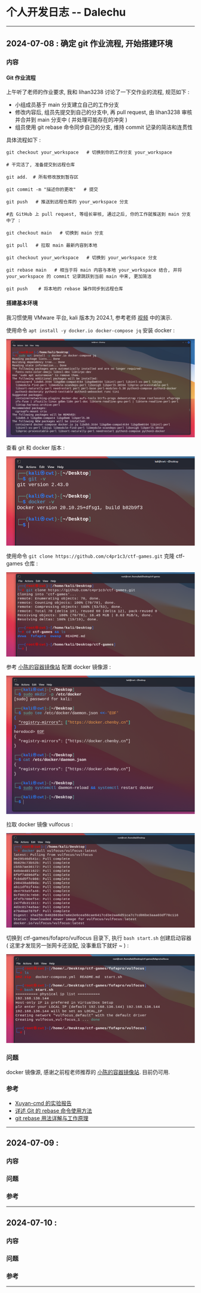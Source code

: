 # 个人开发日志 -- Dalechu

---

## 2024-07-08 : 确定 git 作业流程, 开始搭建环境

### 内容

#### Git 作业流程

上午听了老师的作业要求, 我和 lihan3238 讨论了一下交作业的流程, 规范如下 :
- 小组成员基于 main 分支建立自己的工作分支
- 修改内容后, 组员先提交到自己的分支中, 再 pull request, 由 lihan3238 审核并合并到 main 分支中 ( 并处理可能存在的冲突 )
- 组员使用 git rebase 命令同步自己的分支, 维持 commit 记录的简洁和连贯性

具体流程如下 :

```
git checkout your_workspace   # 切换到你的工作分支 your_workspace

# 干完活了, 准备提交到远程仓库

git add.  # 所有修改放到暂存区

git commit -m "描述你的更改"   # 提交

git push   # 推送到远程仓库的 your_workspace 分支

#去 GitHub 上 pull request, 等组长审核, 通过之后, 你的工作就推送到 main 分支中了 : 

git checkout main   # 切换到 main 分支

git pull   # 拉取 main 最新内容到本地

git checkout your_workspace   # 切换到 your_workspace 分支

git rebase main   # 相当于将 main 内容与本地 your_workspace 结合, 并将 your_workspace 的 commit 记录跳跃到当前 main 中来, 更加简洁

git push    # 将本地的 rebase 操作同步到远程仓库
```

#### 搭建基本环境

我习惯使用 VMware 平台, kali 版本为 2024.1, 参考老师 [视频](https://www.bilibili.com/video/BV1p3411x7da?p=7&vd_source=5805c1231cd951b8c81ad0a508b22601) 中的演示.

使用命令 `apt install -y docker.io docker-compose jq` 安装 docker : 

![](../img/DaleChu/install_docker.png)

查看 git 和 docker 版本 :

![](../img/DaleChu/git_docker_v.png)

使用命令 `git clone https://github.com/c4pr1c3/ctf-games.git` 克隆 ctf-games 仓库 :

![](../img/DaleChu/git_clone_ctf-games.png)


参考 [小陈的容器镜像站](https://mp.weixin.qq.com/s/jaUb7sSLDBXrU3F7crtWPA)  配置 docker 镜像源 :

![](../img/DaleChu/docker_config.png)

拉取 docker 镜像 vulfocus :

![](../img/DaleChu/docker_pull_vulfocus.png)

切换到 ctf-games/fofapro/vulfocus 目录下, 执行 `bash start.sh` 创建启动容器 ( 这里才发现另一张网卡还没配, 没事重启下就好 ~ ) :

![](../img/DaleChu/bash_start_sh.png)


### 问题

docker 镜像源, 感谢之前程老师推荐的 [小陈的容器镜像站](https://mp.weixin.qq.com/s/jaUb7sSLDBXrU3F7crtWPA). 目前仍可用.

### 参考

- [Xuyan-cmd 的实验报告 ](https://github.com/Xuyan-cmd/Network-security-attack-and-defense-practice)
- [详述 Git 的 rebase 命令使用方法](https://blog.csdn.net/qq_35246620/article/details/124718643)
- [git rebase 用法详解与工作原理](https://waynerv.com/posts/git-rebase-intro/)



---


## 2024-07-09 : 

### 内容


### 问题


### 参考

---


## 2024-07-10 : 

### 内容


### 问题


### 参考

---

